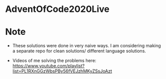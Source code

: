 # AdventOfCode2020Live

# Note

* These solutions were done in very naive ways. I am considering making a separate repo for clean solutions/ different language solutions.

* Videos of me solving the problems here: https://www.youtube.com/playlist?list=PL1RXnGGzWbsPBy56fVEJzhMKyZSsJoAzt
